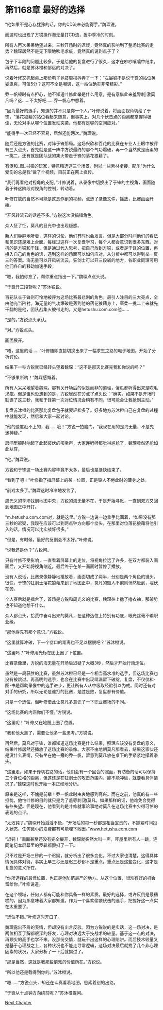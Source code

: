 # 第1168章 最好的选择

“他如果不是心存犹豫的话，你的CD流未必能得手。”魏琛说。

而这时也出现了方锐操作海无量打CD流，轰中季冷的时刻。

所有人再次呆呆地望过来，三秒开场时的迟疑，竟然真的影响到了整场比赛的走势？魏琛居然不是无下限地吹毛求疵，竟然真的说到点子了？

包子下半段的问题比较多，于是给他的复盘进行了很久，这才在吵吵嚷嚷中结束。再然后，就是苏沐橙和邹远的对决了。

说着叶修又抓起桌上那份电子竞技周报抖弄了一下：“左宸锐不是说于锋的站位英姿飒爽，可值5分？这可不全是嘲讽，这一站位确实非常精彩。”

乔一帆顿时有点担心，他不知道叶修此举是什么用意，是有意借此来羞辱刺|激莫凡吗？这……不太好吧……乔一帆心中想着。

“因为最好的选手，知道的并不只是你一个人。”叶修说着，将画面视角切给了于锋，“落花狼藉的站位看起来随意，但事实上，对几个伏击点的距离都掌握得极佳，无论对手从哪个位置发动突袭，他都有足够的空间应对。”

“能得手一次已经不容易，居然还能两次。”魏琛说。

随后还是方锐的比赛，对阵于锋那局。这场兴欣和百花的比赛在专业人士眼中被评有三大点头，首先就是这一阵中方锐最终的那个气功爆破，再一个当然就是唐柔的一挑二，还有就是团队战的集火带走于锋的落花狼藉了。

有促和_图_书狭的玩家，特意精选这三个场景，附以一些素材衔接，配乐“为什么受伤的总是我”做了个视频，目前正在网上疯传。

“我们再看他对视角的支配。”叶修说着，从录像中切换出了于锋的主视角，画面随着于锋这阶段对视角的控制，转动着。

叶修在放的当然不可能是这恶作剧的视频，点选了录像文件，播放，比赛画面开始。

“开风转流云的话差不多。”方锐这次没搞错角色。

众人怔了怔，莫凡的目光中也出现疑惑。

新人们静静地听着，这样的讨论，他们有时也会发言，但是大部分时间他们的看法和见识还是难上台面。每经过这样一次复盘学习，每个人都会意识到很多东西。对抗的是方锐和于锋，但是通过代入思考，把自己放到方锐，或者是于锋的位置，再换入自己的角色的话，遇到这样的场面可以如何应对，从分析中都可以得到举一反三的答案。海无量可以开风转流云，狂剑士可以开三段斩的地方，各职业同理可用他们各自的移动加速手段。

“嗯，我怕你忘了，帮你重点指出一下。”魏琛点点头说。

“于锋开三段斩呢？”苏沐锐说。

百花队长于锋则可怜地被评为这场比赛最悲剧的角色。最引人注目的三大亮点，全由他充当陪衬。海无量的气功爆破是轰到他的落花狼藉身上，唐柔一挑二上来就先干翻的是他，团队战集火被带走的，又是hetushu.com.com他……

“是的。”方锐点头承认。

“对。”方锐点头。

画面展开。

“唔，这里的话……”叶修随即直接切换出来了一幅求生之路的电子地图，开始了分析讨论。

结果下一秒方锐就已经转头望着魏琛：“这不是那天比赛完我和你说的吗？”

“不够果断呐！”魏琛感慨着。

所有人呆呆地望着魏琛。那有关开场后的似是而非的道理，傻瓜都听得出来是吹毛求疵。但是谁也没想到的是，方锐居然在旁点了点头说：“确实，如果不是开场时耽误了这三秒，我和于锋第一次对位情况会稍有不同，很可能会让我抢到主动。”

复盘苏沐橙的比赛那比复盘包子就要轻松多了。好多地方苏沐橙自己在复盘的过程中就能发现，然后和大家一起讨论。

“他的速度赶不上的，我……哦！”方锐一拍脑门，“我现在用的是海无量，不是鬼迷神疑。”

房间里顿时响起了此起彼伏的咳嗽声，大家连听听都觉得尴尬了，魏琛竟然还能如此从容。

“他。”魏琛说。

方锐和于锋这一场比赛内容毕竟不太多，最后也是挺快结束了。

“看到了吧！”叶修指了指屏幕上的某一位置，正是毁人不倦此时的藏身之处。

“前戏太多了。”魏琛这时冷冷地发言了。

周光义的季冷找到地图中央，方锐的海无量不在，于是开始寻觅，一直到双方又回到地图正中开打。

“m.hetushu.com.com对，就是这里。”方锐一边说一边拿手比画着，“如果没有那三秒的迟疑，我现在应该可以到两点钟方向那个岔头，在那里对位落花狼藉将他引入的话，情况可以比实战好很多。”

“但是，有时候，最好的反倒会不太好。”叶修说。

“说我还是他？”方锐问。

只有叶修不受影响，一直看着屏幕上的走位，将视角拉远了许多，在双方都装入画面后，又开始将视角缩近，最后终于在某一画面时暂停了播放。

没有人说话，比赛录像静静地播放着，画面切成了两半，分别是两个角色的镜头。很快，于锋的狂剑士落花狼藉来到了地图正中，莫凡的毁人不倦则悄然赶到，埋伏在旁。

个人赛后就是擂台了，首场是方锐和周光义的比赛，魏琛往上撸了撸衣袖，那架势也不知道他想干什么。

众人都点头，拾荒中奋斗出来的莫凡，在这种选位上特别有功底，眼光丝毫不输职业级。

“那他得先有那个意识。”方锐说。

“这里就算冲破，下一个岔口的距离也不足以摆脱吧？”苏沐橙说。

“这里吗？”叶修用光标在图上圈了下位置。

比赛录像里，方锐的海无量在开场后迟疑了大概3秒，然后才开始行动走位。

虽然是一局获胜的比赛，虽然苏沐橙已经是一个相当高水准的选手，但这场比赛也没有被跳过。再高明的选手，也会在比赛中出现纰漏留下破绽。复盘，不仅仅和-图-书是帮助录像中的选手进步，更让所有人从中吸取经验引以为戒。同时还有对对手的研究，所以无论是谁打的比赛，是胜是败，复盘都有价值。

只是一个选位，但叶修借此让莫凡多意识了一下职业赛场的不同。

“这场比赛的内涵你们不懂。”方锐说。

“这里呢！”叶修又在地图上圈了位置。

“我和他太熟了，需要让他多一些思考。”方锐说。

再然后，莫凡对于锋，谁都知道这场比赛是什么结果，照理应该没有复盘的意义，结果叶修居然还播放了这场比赛的录像。大家不由地朝莫凡那看去，结果这家伙还是没什么表情，只有坐在他一旁的乔一帆，留意到莫凡放在桌下的手紧紧地攥着拳头。

“这里走，如果于锋切右路的话，他们会有一个回合的照面，有防备的话可以保持三个身位格的距离，但这还是在狂剑士的攻击范围内，能不能冲破，就要看具体情况了。”魏琛这时也开始一本正经地分析。

原来是这样，不愧是前辈！乔一帆此时由衷地感到高兴。而在之前，他真的有一些担忧，他怕叶修的目的就只是为了羞辱刺|激莫凡，如果那样的话，他难免会觉得有些失望。但是现在，他看到的是叶修就事论事地对莫凡在这场比赛中少得可怜的表现的点评。

“太迟钝了。”魏琛开始滔滔不绝，“开场后的每一秒都是相当宝贵的，不抓紧时间投入状态，任何微小的浪费都有可能埋下败因。”www.hetushu.com.com

“迟钝！”画面甚至还没有完全展开，魏琛就突然大叫一声，吓屋里所有人一跳，连同笔记本屏幕里的罗辑都颤抖了一下。

只不过是开场三秒的一个迟疑，就分析出了很多变化。不过大家也清楚，这得具体情况具体对待。事实上早三秒还是迟三秒都不是重点，重点还是这些变化，这才是复盘的意义所在。

“你所选择的最佳位置，也正是他防范最严的地方。从这个位置，很难有好的机会留给你。”叶修说道。

在这个领域，任何人都有可能和你具备一样的素质。最好的选择，或许反倒是最糟糕的，因为那意味着大家都知道。作为一个喜欢偷袭伏击的选手，把握好这一点实在太重要了。

“选位不错。”叶修这时开口了。

魏琛露出不屑的表情，但却没有出言反驳。因为方锐说的是实话，这一场对决，是两位相互了解都很深的好友，心理对决远大于技战术的较量。基于这一点的对决，再顶尖的高手也学不来。没那份交情，就玩不出这样的心理陷阱。而后技术较量又是基于心理战之上，各种状况也不能走寻常逻辑，这场对决最后就找了几个非心理因素的状况，大家分析了一下后就揭过了。

“那是当然，这就是我那些前戏的价值所在。”方锐说。

“所以他还是截得到你的。”苏沐橙说。

“嗯……”方锐点头，却还在认真看着地图，思索着别的出路。

“于锋从十点钟方向绕前呢？”苏沐橙提问。



[Next Chapter](%E7%AC%AC1169%E7%AB%A0%20%E7%AC%AC%E4%B8%89%E8%BD%AE.md)